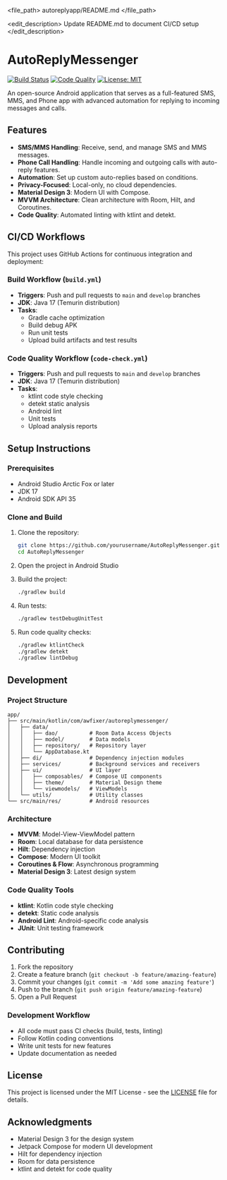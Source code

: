 <file_path>
autoreplyapp/README.md
</file_path>

<edit_description>
Update README.md to document CI/CD setup
</edit_description>

# AutoReplyMessenger

[![Build Status](https://github.com/yourusername/AutoReplyMessenger/workflows/Build%20Android%20App/badge.svg)](https://github.com/yourusername/AutoReplyMessenger/actions)
[![Code Quality](https://github.com/yourusername/AutoReplyMessenger/workflows/Kotlin%20Code%20Quality%20Check/badge.svg)](https://github.com/yourusername/AutoReplyMessenger/actions)
[![License: MIT](https://img.shields.io/badge/License-MIT-yellow.svg)](https://opensource.org/licenses/MIT)

An open-source Android application that serves as a full-featured SMS, MMS, and Phone app with advanced automation for replying to incoming messages and calls.

## Features

- **SMS/MMS Handling**: Receive, send, and manage SMS and MMS messages.
- **Phone Call Handling**: Handle incoming and outgoing calls with auto-reply features.
- **Automation**: Set up custom auto-replies based on conditions.
- **Privacy-Focused**: Local-only, no cloud dependencies.
- **Material Design 3**: Modern UI with Compose.
- **MVVM Architecture**: Clean architecture with Room, Hilt, and Coroutines.
- **Code Quality**: Automated linting with ktlint and detekt.

## CI/CD Workflows

This project uses GitHub Actions for continuous integration and deployment:

### Build Workflow (`build.yml`)
- **Triggers**: Push and pull requests to `main` and `develop` branches
- **JDK**: Java 17 (Temurin distribution)
- **Tasks**:
  - Gradle cache optimization
  - Build debug APK
  - Run unit tests
  - Upload build artifacts and test results

### Code Quality Workflow (`code-check.yml`)
- **Triggers**: Push and pull requests to `main` and `develop` branches
- **JDK**: Java 17 (Temurin distribution)
- **Tasks**:
  - ktlint code style checking
  - detekt static analysis
  - Android lint
  - Unit tests
  - Upload analysis reports

## Setup Instructions

### Prerequisites
- Android Studio Arctic Fox or later
- JDK 17
- Android SDK API 35

### Clone and Build
1. Clone the repository:
   ```bash
   git clone https://github.com/yourusername/AutoReplyMessenger.git
   cd AutoReplyMessenger
   ```

2. Open the project in Android Studio

3. Build the project:
   ```bash
   ./gradlew build
   ```

4. Run tests:
   ```bash
   ./gradlew testDebugUnitTest
   ```

5. Run code quality checks:
   ```bash
   ./gradlew ktlintCheck
   ./gradlew detekt
   ./gradlew lintDebug
   ```

## Development

### Project Structure
```
app/
├── src/main/kotlin/com/awfixer/autoreplymessenger/
│   ├── data/
│   │   ├── dao/          # Room Data Access Objects
│   │   ├── model/        # Data models
│   │   ├── repository/   # Repository layer
│   │   └── AppDatabase.kt
│   ├── di/               # Dependency injection modules
│   ├── services/         # Background services and receivers
│   ├── ui/               # UI layer
│   │   ├── composables/  # Compose UI components
│   │   ├── theme/        # Material Design theme
│   │   └── viewmodels/   # ViewModels
│   └── utils/            # Utility classes
└── src/main/res/         # Android resources
```

### Architecture
- **MVVM**: Model-View-ViewModel pattern
- **Room**: Local database for data persistence
- **Hilt**: Dependency injection
- **Compose**: Modern UI toolkit
- **Coroutines & Flow**: Asynchronous programming
- **Material Design 3**: Latest design system

### Code Quality Tools
- **ktlint**: Kotlin code style checking
- **detekt**: Static code analysis
- **Android Lint**: Android-specific code analysis
- **JUnit**: Unit testing framework

## Contributing

1. Fork the repository
2. Create a feature branch (`git checkout -b feature/amazing-feature`)
3. Commit your changes (`git commit -m 'Add some amazing feature'`)
4. Push to the branch (`git push origin feature/amazing-feature`)
5. Open a Pull Request

### Development Workflow
- All code must pass CI checks (build, tests, linting)
- Follow Kotlin coding conventions
- Write unit tests for new features
- Update documentation as needed

## License

This project is licensed under the MIT License - see the [LICENSE](LICENSE) file for details.

## Acknowledgments

- Material Design 3 for the design system
- Jetpack Compose for modern UI development
- Hilt for dependency injection
- Room for data persistence
- ktlint and detekt for code quality